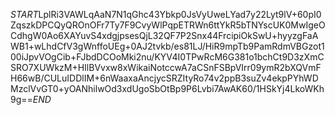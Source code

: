 $START$LplRi3VAWLqAaN7N1qGhc43Ybkp0JsVyUweLYad7y22Lyt9lV+60pI0ZqszkDPCQyQROnOFr7Ty7F9CvyWlPqpETRWn6ttYkR5bTNYscUK0MwIgeOCdhgW0Ao6XAYuvS4xdgjpsesQjL32QF7P2Snx44FrcipiOkSwU+hyyzgFaAWB1+wLhdCfV3gWnffoUEg+0AJ2tvkb/es81LJ/HiR9mpTb9PamRdmVBGzot100iJpvVOgCib+FJbdDCOoMki2nu/KYV4I0TPwRcM6G381o1bchCt9D3zXmCSRO7XUWkzM+HIlBVvxw8xWikaiNotccwA7aCSnFSBpVIrr09ymR2bXQVmFH66wB/CULuIDDlIM+6nWaaxaAncjycSRZItyRo74v2ppB3suZv4ekpPYhWDMzclVvGT0+yOANhilwOd3xdUgoSbOtBp9P6Lvbi7AwAK60/1HSkYj4LkoWKh9g==$END$